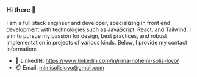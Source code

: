 ### Hi there 👋


I am a full stack engineer and developer, specializing in front end development with technologies such as JavaScript, React, and Tailwind. I aim to pursue my passion for design, best practices, and robust implementation in projects of various kinds. Below, I provide my contact information:

- 💬 LinkedIN: https://www.linkedin.com/in/irma-nohemi-solis-loyo/
- 📫 Email: mimisolisloyo@gmail.com



